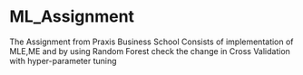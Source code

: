 # ML_Assignment
The Assignment from Praxis Business School Consists of implementation of MLE,ME and by using Random Forest check the change in Cross Validation with hyper-parameter tuning

